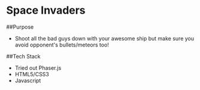 # Space Invaders

##Purpose
* Shoot all the bad guys down with your awesome ship but make sure you avoid opponent's bullets/meteors too!

##Tech Stack
* Tried out Phaser.js
* HTML5/CSS3
* Javascript
